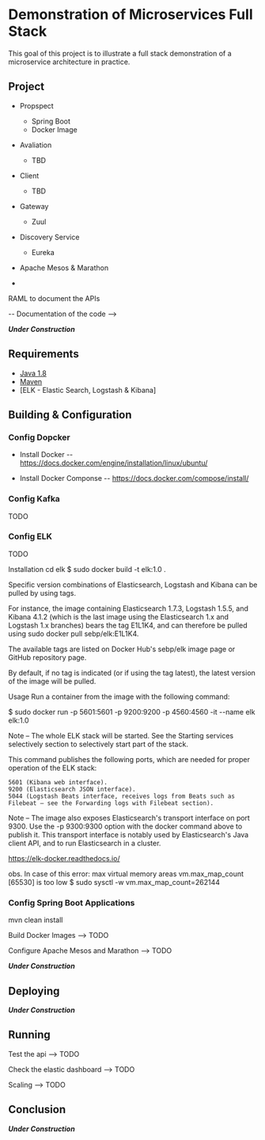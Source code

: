 # Demonstration of Microservices Full Stack
This goal of this project is to illustrate a full stack demonstration of a microservice architecture in practice.

## Project

- Propspect
	- Spring Boot
	- Docker Image
- Avaliation
	- TBD
- Client
	- TBD

- Gateway
	- Zuul

- Discovery Service
	- Eureka
- Apache Mesos & Marathon
- 

RAML to document the APIs

-- Documentation of the code --> 

*******Under Construction*******

## Requirements
- [Java 1.8](http://www.oracle.com/technetwork/pt/java/javase/downloads/jdk8-downloads-2133151.html)
- [Maven](https://maven.apache.org/)
- [ELK - Elastic Search, Logstash & Kibana]


## Building & Configuration

### Config Dopcker
- Install Docker
-- https://docs.docker.com/engine/installation/linux/ubuntu/

- Install Docker Componse
-- https://docs.docker.com/compose/install/


### Config Kafka
TODO



### Config ELK
TODO

Installation
cd elk
$ sudo docker build -t elk:1.0 .

Specific version combinations of Elasticsearch, Logstash and Kibana can be pulled by using tags.

For instance, the image containing Elasticsearch 1.7.3, Logstash 1.5.5, and Kibana 4.1.2 (which is the last image using the Elasticsearch 1.x and Logstash 1.x branches) bears the tag E1L1K4, and can therefore be pulled using sudo docker pull sebp/elk:E1L1K4.

The available tags are listed on Docker Hub's sebp/elk image page or GitHub repository page.

By default, if no tag is indicated (or if using the tag latest), the latest version of the image will be pulled.


Usage
Run a container from the image with the following command:

$ sudo docker run -p 5601:5601 -p 9200:9200 -p 4560:4560 -it --name elk elk:1.0

Note – The whole ELK stack will be started. See the Starting services selectively section to selectively start part of the stack.

This command publishes the following ports, which are needed for proper operation of the ELK stack:

    5601 (Kibana web interface).
    9200 (Elasticsearch JSON interface).
    5044 (Logstash Beats interface, receives logs from Beats such as Filebeat – see the Forwarding logs with Filebeat section).

Note – The image also exposes Elasticsearch's transport interface on port 9300. Use the -p 9300:9300 option with the docker command above to publish it. This transport interface is notably used by Elasticsearch's Java client API, and to run Elasticsearch in a cluster.

https://elk-docker.readthedocs.io/

obs. In case of this error: max virtual memory areas vm.max_map_count [65530] is too low
$ sudo sysctl -w vm.max_map_count=262144

### Config Spring Boot Applications
mvn clean install

Build Docker Images --> TODO

Configure Apache Mesos and Marathon --> TODO

*******Under Construction*******

## Deploying
*******Under Construction*******

## Running

Test the api --> TODO

Check the elastic dashboard  --> TODO

Scaling  --> TODO

## Conclusion
*******Under Construction*******



